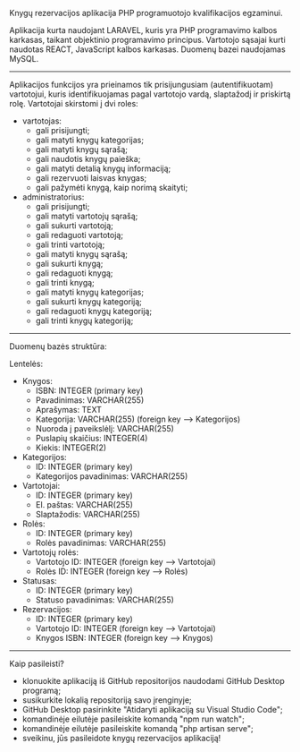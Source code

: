 Knygų rezervacijos aplikacija PHP programuotojo kvalifikacijos egzaminui.

Aplikacija kurta naudojant LARAVEL, kuris yra PHP programavimo kalbos karkasas, taikant objektinio programavimo principus. Vartotojo sąsajai kurti naudotas REACT, JavaScript kalbos karkasas. Duomenų bazei naudojamas MySQL.

***

Aplikacijos funkcijos yra prieinamos tik prisijungusiam (autentifikuotam) vartotojui, kuris identifikuojamas pagal vartotojo vardą, slaptažodį ir priskirtą rolę. Vartotojai skirstomi į dvi roles: 
- vartotojas:
    - gali prisijungti;
    - gali matyti knygų kategorijas;
    - gali matyti knygų sąrašą;
    - gali naudotis knygų paieška;
    - gali matyti detalią knygų informaciją;
    - gali rezervuoti laisvas knygas;
    - gali pažymėti knygą, kaip norimą skaityti;
- administratorius:
    - gali prisijungti;
    - gali matyti vartotojų sąrašą;
    - gali sukurti vartotoją;
    - gali redaguoti vartotoją;
    - gali trinti vartotoją;
    - gali matyti knygų sąrašą;
    - gali sukurti knygą;
    - gali redaguoti knygą;
    - gali trinti knygą;
    - gali matyti knygų kategorijas;
    - gali sukurti knygų kategoriją;
    - gali redaguoti knygų kategoriją;
    - gali trinti knygų kategoriją;

***

Duomenų bazės struktūra:

Lentelės:
- Knygos:
    - ISBN: INTEGER (primary key)
    - Pavadinimas: VARCHAR(255)
    - Aprašymas: TEXT
    - Kategorija: VARCHAR(255) (foreign key --> Kategorijos)
    - Nuoroda į paveikslėlį: VARCHAR(255)
    - Puslapių skaičius: INTEGER(4)
    - Kiekis: INTEGER(2)
- Kategorijos:
    - ID: INTEGER (primary key)
    - Kategorijos pavadinimas: VARCHAR(255)
- Vartotojai:
    - ID: INTEGER (primary key)
    - El. paštas: VARCHAR(255)
    - Slaptažodis: VARCHAR(255)
- Rolės:
    - ID: INTEGER (primary key)
    - Rolės pavadinimas: VARCHAR(255)
- Vartotojų rolės:
    - Vartotojo ID: INTEGER (foreign key --> Vartotojai)
    - Rolės ID: INTEGER (foreign key --> Rolės)
- Statusas:
    - ID: INTEGER (primary key)
    - Statuso pavadinimas: VARCHAR(255)
- Rezervacijos:
    - ID: INTEGER (primary key)
    - Vartotojo ID: INTEGER (foreign key --> Vartotojai)
    - Knygos ISBN: INTEGER (foreign key --> Knygos)

***

Kaip pasileisti?

- klonuokite aplikaciją iš GitHub repositorijos naudodami GitHub Desktop programą;
- susikurkite lokalią repositoriją savo įrenginyje;
- GitHub Desktop pasirinkite "Atidaryti aplikaciją su Visual Studio Code";
- komandinėje eilutėje pasileiskite komandą "npm run watch";
- komandinėje eilutėje pasileiskite komandą "php artisan serve";
- sveikinu, jūs pasileidote knygų rezervacijos aplikaciją!